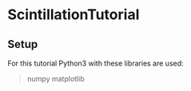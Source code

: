 # ScintillationTutorial

## Setup

For this tutorial Python3 with these libraries are used:
> numpy matplotlib

